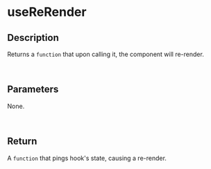 # useReRender

## Description

Returns a `function` that upon calling it, the component will re-render.

<br />

## Parameters

None.

<br />

## Return

A `function` that pings hook's state, causing a re-render.
